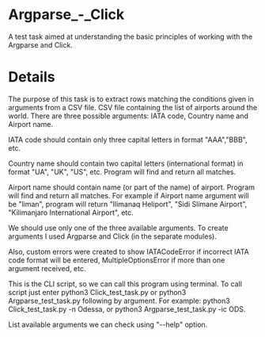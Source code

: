 # Argparse_-_Click
A test task aimed at understanding the basic principles of working with the 
Argparse and Click.

# Details
The purpose of this task is to extract rows matching the conditions given in
arguments from a CSV file. CSV file containing the list of airports around the
world. There are three possible arguments: IATA code, Country name and Airport
name. 

IATA code should contain only three capital letters in format "AAA","BBB", etc. 

Country name should contain two capital letters (international format) 
in format "UA", "UK", "US", etc. Program will find and return all matches. 

Airport name should contain name (or part of the name) of airport. Program will 
find and return all matches. For example if Airport name argument will be 
"liman", program will return "Ilimanaq Heliport", "Sidi Slimane Airport", 
"Kilimanjaro International Airport", etc.

We should use only one of the three available arguments. To create 
arguments I used Argparse and Click (in the separate modules).

Also, custom errors were created to show IATACodeError if incorrect IATA code 
format will be entered, MultipleOptionsError if more than one argument 
received, etc.

This is the CLI script, so we can call this program using terminal.
To call script just enter python3 Click_test_task.py or 
python3 Argparse_test_task.py following by argument. 
For example: python3 Click_test_task.py -n Odessa, 
or python3 Argparse_test_task.py -ic ODS.

List available arguments we can check using "--help" option.